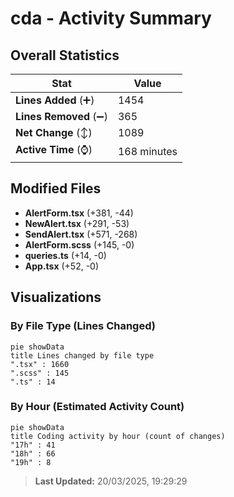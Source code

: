 # cda - Activity Summary 

## Overall Statistics

| Stat                   | Value                                                             |
| ---------------------- | ----------------------------------------------------------------- |
| **Lines Added** (➕)   | 1454                                          |
| **Lines Removed** (➖) | 365                                        |
| **Net Change** (↕)    | 1089                |
| **Active Time** (⌚)   | 168 minutes |


## Modified Files
- **AlertForm.tsx** (+381, -44)
- **NewAlert.tsx** (+291, -53)
- **SendAlert.tsx** (+571, -268)
- **AlertForm.scss** (+145, -0)
- **queries.ts** (+14, -0)
- **App.tsx** (+52, -0)

## Visualizations

### By File Type (Lines Changed)

```mermaid
pie showData
title Lines changed by file type
".tsx" : 1660
".scss" : 145
".ts" : 14
```

### By Hour (Estimated Activity Count)

```mermaid
pie showData
title Coding activity by hour (count of changes)
"17h" : 41
"18h" : 66
"19h" : 8
```


> **Last Updated:** 20/03/2025, 19:29:29
